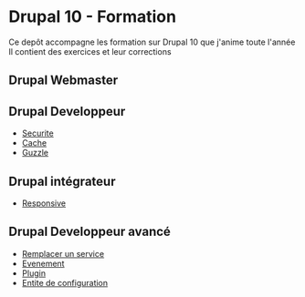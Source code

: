 # Drupal 10 - Formation

Ce depôt accompagne les formation sur Drupal 10 que j'anime toute l'année
Il contient des exercices et leur corrections

## Drupal Webmaster

## Drupal Developpeur

* [Securite](exercice-securite.md)
* [Cache](exercice-cache.md)
* [Guzzle](exercice-guzzle.md)

## Drupal intégrateur

* [Responsive](exercice-responsive-design.md)

## Drupal Developpeur avancé

* [Remplacer un service](exercice-replace-service.md)
* [Evenement](exercice-evenement.md)
* [Plugin](exercice-plugin.md)
* [Entite de configuration](exercice-entite-config.md)

